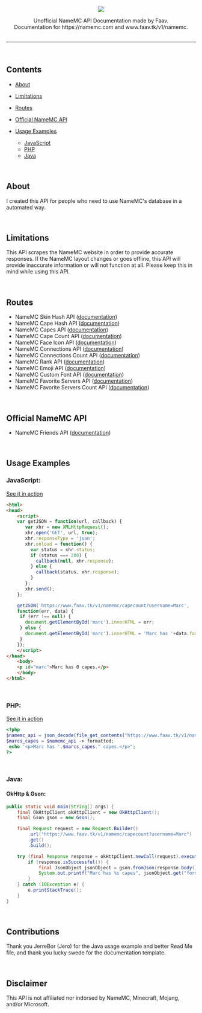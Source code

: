 <p align=center>
<img src="https://docs.faav.tk/logo.svg">
</p>

<p align=center>
Unofficial NameMC API Documentation made by Faav.<br>
Documentation for https://namemc.com and www.faav.tk/v1/namemc.<br><br>
</p>

---
<br>

## Contents
- [About](#about)

- [Limitations](#limitations)

- [Routes](#routes)

- [Official NameMC API](<#official-namemc-api>)

- [Usage Examples](<#usage-examples>)
	- [JavaScript](#javascript)
	- [PHP](#php)
	- [Java](#java)
<br>

## About
I created this API for people who need to use NameMC's database in a automated way.

<br>

## Limitations
This API scrapes the NameMC website in order to provide accurate responses. If the NameMC layout changes or goes offline, this API will provide inaccurate information or will not function at all. Please keep this in mind while using this API. 

<br>

## Routes
- NameMC Skin Hash API ([documentation](./docs/skinhash.md))
- NameMC Cape Hash API ([documentation](./docs/capehash.md))
- NameMC Capes API ([documentation](./docs/capes.md))
- NameMC Cape Count API ([documentation](./docs/capecount.md))
- NameMC Face Icon API ([documentation](./docs/face.md))
- NameMC Connections API ([documentation](./docs/accounts.md))
- NameMC Connections Count API ([documentation](./docs/accountscount.md))
- NameMC Rank API ([documentation](./docs/rank.md))
- NameMC Emoji API ([documentation](./docs/emoji.md))
- NameMC Custom Font API ([documentation](./docs/font.md))
- NameMC Favorite Servers API ([documentation](./docs/favservers.md))
- NameMC Favorite Servers Count API ([documentation](./docs/favservers_count.md))

<br>

## Official NameMC API
- NameMC Friends API ([documentation](./docs/friends.md))

<br>

## Usage Examples

### JavaScript:

[See it in action](https://www.faav.tk/usage/html)
```html
<html>
<head>
	<script>
	var getJSON = function(url, callback) {
	   var xhr = new XMLHttpRequest();
	   xhr.open('GET', url, true);
	   xhr.responseType = 'json';
	   xhr.onload = function() {
	     var status = xhr.status;
	     if (status === 200) {
	       callback(null, xhr.response);
	     } else {
	       callback(status, xhr.response);
	     }
	   };
	   xhr.send();
	};

	getJSON('https://www.faav.tk/v1/namemc/capecount?username=Marc',
	function(err, data) {
	 if (err !== null) {
	   document.getElementById('marc').innerHTML = err;
	 } else {
	   document.getElementById('marc').innerHTML = 'Marc has '+data.formatted+' capes.';
	 }
	});
	</script>
</head>
	<body>
	<p id="marc">Marc has 0 capes.</p>
	</body>
</html>
```
<br>

### PHP:

[See it in action](https://www.faav.tk/usage/php)
```php 
<?php 
$namemc_api = json_decode(file_get_contents("https://www.faav.tk/v1/namemc/capecount?username=Marc"), false);
$marcs_capes = $namemc_api -> formatted;
 echo '<p>Marc has '.$marcs_capes." capes.</p>";
?>
```
<br>

### Java:

#### OkHttp & Gson:
```java
public static void main(String[] args) {
	final OkHttpClient okHttpClient = new OkHttpClient();
	final Gson gson = new Gson();

	final Request request = new Request.Builder()
		.url("https://www.faav.tk/v1/namemc/capecount?username=Marc")
		.get()
		.build();

	try (final Response response = okHttpClient.newCall(request).execute()) {
		if (response.isSuccessful()) {
			final JsonObject jsonObject = gson.fromJson(response.body().charStream(), JsonObject.class);
			System.out.printf("Marc has %s capes", jsonObject.get("formatted").getAsString());
		}
	} catch (IOException e) {
		e.printStackTrace();
	}
}
```
<br>

## Contributions
Thank you JerreBor (Jero) for the Java usage example and better Read Me file, and thank you lucky swede for the documentation template.

<br>

## Disclaimer
This API is not affiliated nor indorsed by NameMC, Minecraft, Mojang, and/or Microsoft.

